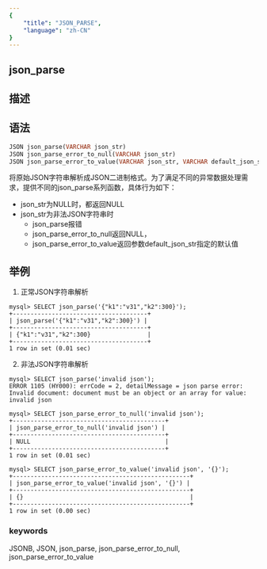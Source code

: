 ```yaml
---
{
    "title": "JSON_PARSE",
    "language": "zh-CN"
}
---
```


<!-- 
Licensed to the Apache Software Foundation (ASF) under one
or more contributor license agreements.  See the NOTICE file
distributed with this work for additional information
regarding copyright ownership.  The ASF licenses this file
to you under the Apache License, Version 2.0 (the
"License"); you may not use this file except in compliance
with the License.  You may obtain a copy of the License at

  http://www.apache.org/licenses/LICENSE-2.0

Unless required by applicable law or agreed to in writing,
software distributed under the License is distributed on an
"AS IS" BASIS, WITHOUT WARRANTIES OR CONDITIONS OF ANY
KIND, either express or implied.  See the License for the
specific language governing permissions and limitations
under the License.
-->

## json_parse
## 描述
## 语法

```sql
JSON json_parse(VARCHAR json_str)
JSON json_parse_error_to_null(VARCHAR json_str)
JSON json_parse_error_to_value(VARCHAR json_str, VARCHAR default_json_str)
```

将原始JSON字符串解析成JSON二进制格式。为了满足不同的异常数据处理需求，提供不同的json_parse系列函数，具体行为如下：
- json_str为NULL时，都返回NULL
- json_str为非法JSON字符串时
  - json_parse报错
  - json_parse_error_to_null返回NULL，
  - json_parse_error_to_value返回参数default_json_str指定的默认值

## 举例

1. 正常JSON字符串解析

```
mysql> SELECT json_parse('{"k1":"v31","k2":300}');
+--------------------------------------+
| json_parse('{"k1":"v31","k2":300}') |
+--------------------------------------+
| {"k1":"v31","k2":300}                |
+--------------------------------------+
1 row in set (0.01 sec)
```

2. 非法JSON字符串解析

```
mysql> SELECT json_parse('invalid json');
ERROR 1105 (HY000): errCode = 2, detailMessage = json parse error: Invalid document: document must be an object or an array for value: invalid json

mysql> SELECT json_parse_error_to_null('invalid json');
+-------------------------------------------+
| json_parse_error_to_null('invalid json') |
+-------------------------------------------+
| NULL                                      |
+-------------------------------------------+
1 row in set (0.01 sec)

mysql> SELECT json_parse_error_to_value('invalid json', '{}');
+--------------------------------------------------+
| json_parse_error_to_value('invalid json', '{}') |
+--------------------------------------------------+
| {}                                               |
+--------------------------------------------------+
1 row in set (0.00 sec)
```


### keywords
JSONB, JSON, json_parse, json_parse_error_to_null, json_parse_error_to_value
